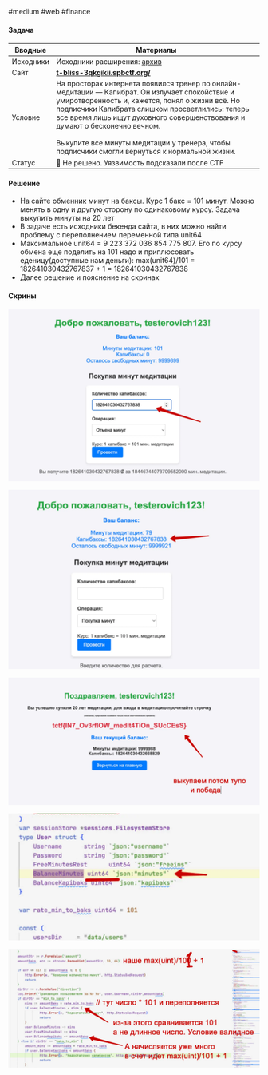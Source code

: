 #medium  #web #finance

#### Задача

| Вводные   | Материалы                                                                                                                                                                                                                                                                                                                                                                                      |
| --------- | ---------------------------------------------------------------------------------------------------------------------------------------------------------------------------------------------------------------------------------------------------------------------------------------------------------------------------------------------------------------------------------------------- |
| Исходники | Исходники расширения: [архив](./assets/bliss.tar.gz)                                                                                                                                                                                                                                                                                                                                           |
| Сайт      | [**t-bliss-3qkgikii.spbctf.org/**](https://t-bliss-3qkgikii.spbctf.org/)                                                                                                                                                                                                                                                                                                                       |
| Условие   | На просторах интернета появился тренер по онлайн-медитации — Капибрат. Он излучает спокойствие и умиротворенность и, кажется, понял о жизни всё. Но подписчики Капибрата слишком просветлились: теперь все время лишь ищут духовного совершенствования и думают о бесконечно вечном.<br><br>Выкупите все минуты медитации у тренера, чтобы подписчики смогли вернуться к нормальной жизни.<br> |
| Статус    | 🔴 Не решено. Уязвимость подсказали после CTF                                                                                                                                                                                                                                                                                                                                                  |

#### Решение

- На сайте обменник минут на баксы. Курс 1 бакс = 101 минут. Можно менять в одну и другую сторону по одинаковому курсу. Задача выкупить минуты на 20 лет
- В задаче есть исходники бекенда сайта, в них можно найти проблему с переполнением переменной типа unit64
- Максимальное unit64 = 9 223 372 036 854 775 807. Его по курсу обмена еще поделить на 101 надо и приплюсовать еденицу(доступные нам деньги): max(unit64)/101 = 182641030432767837 + 1 = 182641030432767838
- Далее решение и пояснение на скринах


#### Скрины

![](./assets/image-54.webp)

![](./assets/image-55.webp)

![](./assets/image-56.webp)

![](./assets/image-57.webp)

![](./assets/image-58.webp)